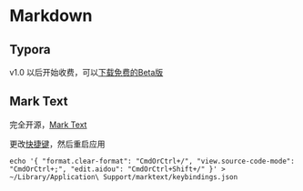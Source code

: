 # Markdown

## Typora

 v1.0 以后开始收费，可以[下载免费的Beta版](https://typora.io/releases/all)

## Mark Text

完全开源，[Mark Text](https://marktext.app/)

更改[快捷键](https://github.com/marktext/marktext/blob/develop/docs/KEYBINDINGS.md)，然后重启应用

```shell
echo '{ "format.clear-format": "CmdOrCtrl+/", "view.source-code-mode": "CmdOrCtrl+;", "edit.aidou": "CmdOrCtrl+Shift+/" }' > ~/Library/Application\ Support/marktext/keybindings.json
```
